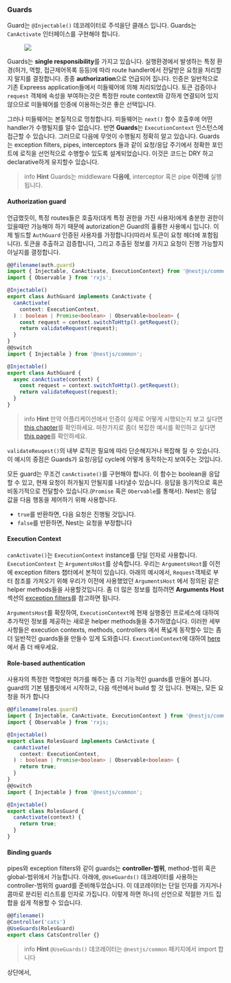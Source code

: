 ### Guards

Guard는 `@Injectable()` 데코레이터로 주석을단 클래스 입니다. Guards는 `CanActivate` 인터페이스를 구현해야 합니다.

<figure><img src="/assets/Guards_1.png" /></figure>

Guards는 **single responsibility**를 가지고 있습니다. 실행환경에서 발생하는 특정 환경(허가, 역할, 접근제어목록 등등)에 따라 route handler에서 전달받은 요청을 처리할지 말지를 결정합니다. 종종 **authorization**으로 언급되어 집니다. 인증은 일반적으로 기존 Expreess application들에서 미들웨어에 의해 처리되었습니다. 토큰 검증이나 `request` 객체에 속성을 부여하는것은 특정한 route context와 강하게 연결되어 있지 않으므로 미들웨어를 인증에 이용하는것은 좋은 선택입니다.

그러나 미들웨어는 본질적으로 멍청합니다. 미들웨어는 `next()` 함수 호출후에 어떤 handler가 수행될지를 알수 없습니다. 반면 **Guards**는 `ExecutionContext` 인스턴스에 접근할 수 있습니다. 그러므로 다음에 무엇이 수행될지 정확히 알고 있습니다. 
Guards는 exception filters, pipes, interceptors 들과 같이 요청/응답 주기에서 정확한 포인트에 로직을 선언적으로 수행할수 있도록 설계되었습니다. 이것은 코드는 DRY 하고 declarative하게 유지할수 있습니다.

> info **Hint** Guards는 middleware **다음에**, interceptor 혹은 pipe **이전에** 실행됩니다.

#### Authorization guard

언급했듯이, 특정 routes들은 호출자(대게 특정 권한을 가진 사용자)에게 충분한 권한이 있을때만 가능해야 하기 때문에 autorization은 Guard의 훌륭한 사용예시 입니다. 이제 빌드할 `AuthGuard` 인증된 사용자를 가정합니다(따라서 토큰이 요청 헤더에 포함됩니다).
토큰을 추출하고 검증합니다, 그리고 추출된 정보를 가지고 요청이 진행 가능할지 아닐지를 결정합니다.

```typescript
@@filename(auth.guard)
import { Injectable, CanActivate, ExecutionContext} from '@nestjs/common';
import { Observable } from 'rxjs';

@Injectable()
export class AuthGuard implements CanActivate {
  canActivate(
    context: ExecutionContext,
  ) : boolean | Promise<boolean> | Observable<boolean> {
    const request = context.switchToHttp().getRequest();
    return validateRequest(request);
  }
}
@@switch
import { Injectable } from '@nestjs/common';

@Injectable()
export class AuthGuard {
  async canActivate(context) {
    const request = context.switchToHttp().getRequest();
    return validateRequest(request);
  }
}
```

> info **Hint** 만약 어플리케이션에서 인증이 실제로 어떻게 시행되는지 보고 싶다면 [this chapter](/security/authentication)를 확인하세요. 마찬가지로 좀더 복잡한 예시를 확인하고 싶다면 [this page](/security/authorization)를 확인하세요.

```validateReuqest()```의 내부 로직은 필요에 따라 단순해지거나 복잡해 질 수 있습니다. 이 예시의 중점은 Guards가 요청/응답 cycle에 어떻게 동작하는지 보여주는 것입니다.

모든 guard는 무조건 ```canActivate()```를 구현해야 합니다. 이 함수는 boolean을 응답 할 수 있고, 현재 요청이 허가될지 안될지를 나타낼수 있습니다. 응답을 동기적으로 혹은 비동기적으로 전달할수 있습니다.(```Promise``` 혹은 ```Obervable```를 통해서). Nest는 응답 값을 다음 행동을 제어하기 위해 사용합니다.

- `true`를 반환하면, 다음 요청은 진행될 것입니다.
- `false`를 반환하면, Nest는 요청을 부정합니다

#### Execution Context

```canActivate()```는 ```ExecutionContext``` instance를 단일 인자로 사용합니다. ```ExecutionContext``` 는 ```ArgumentsHost```를 상속합니다. 우리는 ```ArgumentsHost```를 이전에 exception filters 챕터에서 본적이 있습니다.
아래의 예시에서, ```Request```객체로 부터 참조를 가져오기 위해 우리가 이전에 사용했었던 ```ArgumentsHost``` 에서 정의된 같은 helper methods들을 사용할것입니다. 좀 더 많은 정보를 접하려면 **Arguments Host** 섹션의 [exception filters](https://docs.nestjs.com/exception-filters#arguments-host)를 참고하면 됩니다.

```ArgumentsHost```를 확장하여, ```ExecutionContext```에 현재 실행중인 프로세스에 대하여 추가적인 정보를 제공하는 새로운 helper methods들을 추가하였습니다. 이러한 세부사항들은 execution contexts, methods, controllers 에서 폭넓게 동작할수 있는 좀 더 일반적인 guards들을 만들수 있게 도와줍니다.  `ExecutionContext`에 대하여 [here](/fundamentals/execution-context)에서 좀 더 배우세요.


#### Role-based authentication

사용자의 특정한 역할에만 허가를 해주는 좀 더 기능적인 guards를 만들어 봅니다. guard의 기본 템플릿에서 시작하고, 다음 섹션에서 build 할 것 입니다. 현재는, 모든 요청을 허가 합니다
```typescript
@@filename(roles.guard)
import { Injectable, CanActivate, ExecutionContext } from '@nestjs/common';
import { Observable } from 'rxjs;

@Injectable()
export class RolesGuard implements CanActivate {
  canActivate(
    context: ExecutionContext,
  ) : boolean | Promise<boolean> | Observable<boolean> {
    return true;
  }
}
@@switch
import { Injectable } from '@nestjs/common';

@Injectable()
export class RolesGuard {
  canActivate(context) {
    return true;
  }
}
```

#### Binding guards

pipes와 exception filters와 같이 guards는 **controller-범위**, method-범위 혹은 global-범위에서 가능합니다.
아래에, ```@UseGuards()``` 데코레이터를 사용하는 controller-범위의 guard를 준비해두었습니다. 이 데코레이터는 단일 인자를 가지거나 콤마로 분리된 리스트를 인자로 가집니다. 이렇게 하면 하나의 선언으로 적절한 가드 집합을 쉽게 적용할 수 있습니다.

```typescript
@@filename()
@Controller('cats')
@UseGuards(RolesGuard)
export class CatsController {}
```
> info **Hint** ```@UseGuards()``` 데코레이터는 ```@nestjs/common``` 패키지에서 import 합니다

상단에서, 